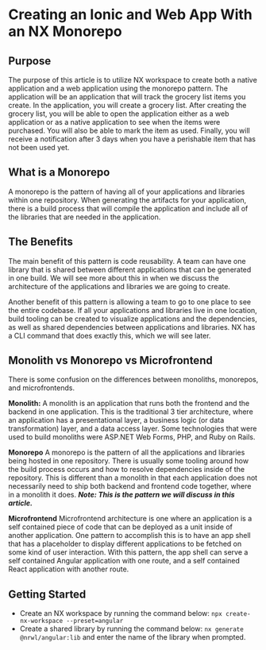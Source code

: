# Creating an Ionic and Web App With an NX Monorepo

## Purpose
The purpose of this article is to utilize NX workspace to create both a native application and a web application using the monorepo pattern.  The application will be an application that will track the grocery list items you create.  In the application, you will create a grocery list.  After creating the grocery list, you will be able to open the application either as a web application or as a native application to see when the items were purchased.  You will also be able to mark the item as used.  Finally, you will receive a notification after 3 days when you have a perishable item that has not been used yet.

## What is a Monorepo
A monorepo is the pattern of having all of your applications and libraries within one repository.  When generating the artifacts for your application, there is a build process that will compile the application and include all of the libraries that are needed in the application.

## The Benefits
The main benefit of this pattern is code reusability.  A team can have one library that is shared between different applications that can be generated in one build.  We will see more about this in when we discuss the architecture of the applications and libraries we are going to create.  

Another benefit of this pattern is allowing a team to go to one place to see the entire codebase.  If all your applications and libraries live in one location, build tooling can be created to visualize applications and the dependencies, as well as shared dependencies between applications and libraries.  NX has a CLI command that does exactly this, which we will see later.

## Monolith vs Monorepo vs Microfrontend

There is some confusion on the differences between monoliths, monorepos, and microfrontends.

**Monolith:**
A monolith is an application that runs both the frontend and the backend in one application.  This is the traditional 3 tier architecture, where an application has a presentational layer, a business logic (or data transformation) layer, and a data access layer.  Some technologies that were used to build monoliths were ASP.NET Web Forms, PHP, and Ruby on Rails.

**Monorepo**
A monorepo is the pattern of all the applications and libraries being hosted in one repository.  There is usually some tooling around how the build process occurs and how to resolve dependencies inside of the repository.  This is different than a monolith in that each application does not necessarily need to ship both backend and frontend code together, where in a monolith it does.
***Note: This is the pattern we will discuss in this article.***

**Microfrontend**
Microfrontend architecture is one where an application is a self contained piece of code that can be deployed as a unit inside of another application.  One pattern to accomplish this is to have an app shell that has a placeholder to display different applications to be fetched on some kind of user interaction.  With this pattern, the app shell can serve a self contained Angular application with one route, and a self contained React application with another route.




## Getting Started

 - Create an NX workspace by running the command below:
 `npx create-nx-workspace --preset=angular`
- Create a shared library by running the command below:
`nx generate @nrwl/angular:lib` and enter the name of the library when prompted.

